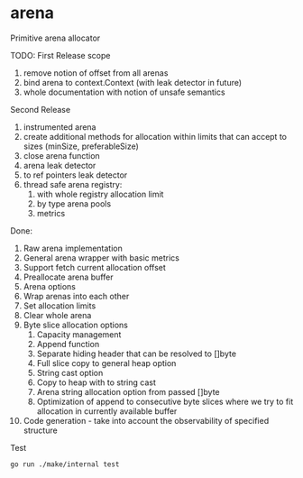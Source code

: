 # arena
Primitive arena allocator

TODO:
First Release scope
1. remove notion of offset from all arenas
1. bind arena to context.Context (with leak detector in future)
1. whole documentation with notion of unsafe semantics

Second Release
1. instrumented arena
1. create additional methods for allocation within limits that can accept to sizes (minSize, preferableSize)
1. close arena function
1. arena leak detector
1. to ref pointers leak detector
1. thread safe arena registry:
    1. with whole registry allocation limit
    1. by type arena pools
    1. metrics  

Done:
1. Raw arena implementation
1. General arena wrapper with basic metrics
1. Support fetch current allocation offset
1. Preallocate arena buffer
1. Arena options
1. Wrap arenas into each other
1. Set allocation limits
1. Clear whole arena
1. Byte slice allocation options
    1. Capacity management
    1. Append function
    1. Separate hiding header that can be resolved to []byte
    1. Full slice copy to general heap option
    1. String cast option
    1. Copy to heap with to string cast
    1. Arena string allocation option from passed []byte
    1. Optimization of append to consecutive byte slices where we try to fit allocation in currently available buffer
1. Code generation - take into account the observability of specified structure

Test
```
go run ./make/internal test
```